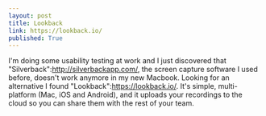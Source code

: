 ```yaml
---
layout: post
title: Lookback
link: https://lookback.io/
published: True
---
```


I'm doing some usability testing at work and I just discovered that "Silverback":http://silverbackapp.com/, the screen capture software I used before, doesn't work anymore in my new Macbook. Looking for an alternative I found "Lookback":https://lookback.io/. It's simple, multi-platform (Mac, iOS and Android), and it uploads your recordings to the cloud so you can share them with the rest of your team.